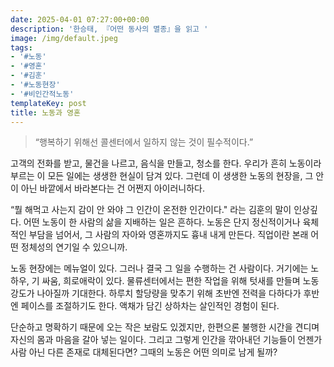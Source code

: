 ```yaml
---
date: 2025-04-01 07:27:00+00:00
description: '한승태, 『어떤 동사의 멸종』을 읽고 '
image: /img/default.jpeg
tags:
- '#노동'
- '#영혼'
- '#김훈'
- '#노동현장'
- '#비인간적노동'
templateKey: post
title: 노동과 영혼
---
```


> “행복하기 위해선 콜센터에서 일하지 않는 것이 필수적이다.”

고객의 전화를 받고, 물건을 나르고, 음식을 만들고, 청소를 한다. 우리가 흔히 노동이라 부르는 이 모든 일에는 생생한 현실이 담겨 있다. 그런데 이 생생한 노동의 현장을, 그 안이 아닌 바깥에서 바라본다는 건 어쩐지 아이러니하다.

“뭘 해먹고 사는지 감이 안 와야 그 인간이 온전한 인간이다." 라는 김훈의 말이 인상깊다. 어떤 노동이 한 사람의 삶을 지배하는 일은 흔하다. 노동은 단지 정신적이거나 육체적인 부담을 넘어서, 그 사람의 자아와 영혼까지도 흉내 내게 만든다. 직업이란 본래 어떤 정체성의 연기일 수 있으니까.

노동 현장에는 메뉴얼이 있다. 그러나 결국 그 일을 수행하는 건 사람이다. 거기에는 노하우, 기 싸움, 희로애락이 있다. 물류센터에서는 편한 작업을 위해 텃새를 만들며 노동 강도가 나아질까 기대한다. 하루치 할당량을 맞추기 위해 초반엔 전력을 다하다가 후반엔 페이스를 조절하기도 한다. 액채가 담긴 상하차는 살인적인 경험이 된다.

단순하고 명확하기 때문에 오는 작은 보람도 있겠지만, 한편으론 불행한 시간을 견디며 자신의 몸과 마음을 갈아 넣는 일이다. 그리고 그렇게 인간을 깎아내던 기능들이 언젠가 사람 아닌 다른 존재로 대체된다면? 그때의 노동은 어떤 의미로 남게 될까?